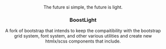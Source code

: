 <p align="center">
The future si simple, the future is light.
</p>

<h3 align="center">BoostLight</h3>

<p align="center">
   A fork of bootstrap that intends to keep the compaitibility with the bootstrap grid system, font system, and other various utilities and create new htmlx/scss components that include.
</p>
